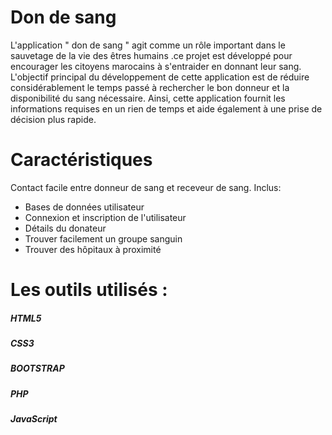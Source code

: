 <h1>Don de sang</h1>
L'application " don de sang " agit comme un rôle important dans le sauvetage de la vie des êtres humains .ce projet est développé pour encourager les citoyens marocains à s'entraider en donnant leur sang.
L'objectif principal du développement de cette application est de réduire considérablement le temps passé à rechercher le bon donneur et la disponibilité du sang nécessaire. Ainsi, cette application fournit les informations requises en un rien de temps et aide également à une prise de décision plus rapide.

<h1>Caractéristiques</h1>
Contact facile entre donneur de sang et receveur de sang.
Inclus:
<ul>
<li>Bases de données utilisateur</li>
<li>Connexion et inscription de l'utilisateur</li>
<li>Détails du donateur</li>
<li>Trouver facilement un groupe sanguin</li>
<li>Trouver des hôpitaux à proximité</li>
  </ul>

<h1>Les outils utilisés :</h1>
<h5>HTML5</h5>
<h5>CSS3</h5>
<h5>BOOTSTRAP</h5>
<h5>PHP</h5>
<h5>JavaScript</h5>


